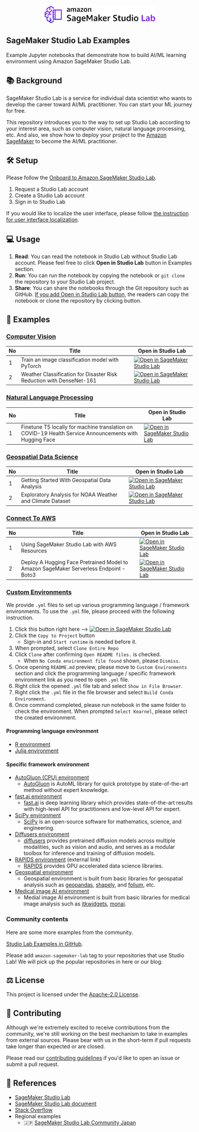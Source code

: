 <p align="center">
  <img src="_static/sagemaker-studio-lab-banner.svg" width="300px">
</p>

## SageMaker Studio Lab Examples

Example Jupyter notebooks that demonstrate how to build AI/ML learning environment using Amazon SageMaker Studio Lab.

## :books: Background

SageMaker Studio Lab is a service for individual data scientist who wants to develop the career toward AI/ML practitioner. You can start your ML journey for free.

This repository introduces you to the way to set up Studio Lab according to your interest area, such as computer vision, natural language processing, etc. And also, we show how to deploy your project to the [Amazon SageMaker](https://github.com/aws/amazon-sagemaker-examples) to become the AI/ML practitioner.

## :hammer_and_wrench: Setup

Please follow the [Onboard to Amazon SageMaker Studio Lab](https://docs.aws.amazon.com/sagemaker/latest/dg/studio-lab-onboard.html).

1. Request a Studio Lab account
2. Create a Studio Lab account
3. Sign in to Studio Lab

If you would like to localize the user interface, please follow [the instruction for user interface localization](custom-environments/localization).

## :computer: Usage

1. **Read**: You can read the notebook in Studio Lab without Studio Lab account. Please feel free to click **Open in Studio Lab** button in Examples section.
2. **Run**: You can run the notebook by copying the notebook or `git clone` the repository to your Studio Lab project.
3. **Share**: You can share the notebooks through the Git repository such as GitHub. [If you add Open in Studio Lab button](open-in-studio-lab), the readers can copy the notebook or clone the repository by clicking button.

## :notebook: Examples

### [Computer Vision](computer-vision/)

| No | Title | Open in Studio Lab |
|----|-------|--------------------|
|   1|Train an image classification model with PyTorch | [![Open in SageMaker Studio Lab](https://studiolab.sagemaker.aws/studiolab.svg)](https://studiolab.sagemaker.aws/import/github/aws/studio-lab-examples/blob/main/computer-vision/kmnist/cv-kminst.ipynb) |
|   2| Weather Classification for Disaster Risk Reduction with DenseNet-161 | [![Open in SageMaker Studio Lab](https://studiolab.sagemaker.aws/studiolab.svg)](https://studiolab.sagemaker.aws/import/github/aws/studio-lab-examples/blob/main/computer-vision/weather-data/weather-image-classification-pytorch.ipynb) |

### [Natural Language Processing](natural-language-processing/)

| No | Title | Open in Studio Lab |
|----|-------|--------------------|
|   1|Finetune T5 locally for machine translation on COVID-19 Health Service Announcements with Hugging Face | [![Open in SageMaker Studio Lab](https://studiolab.sagemaker.aws/studiolab.svg)](https://studiolab.sagemaker.aws/import/github/aws/studio-lab-examples/blob/main/natural-language-processing/NLP_Disaster_Recovery_Translation.ipynb) |

### [Geospatial Data Science](geospatial-data-science/)

| No | Title | Open in Studio Lab |
|----|-------|--------------------|
|   1|Getting Started With Geospatial Data Analysis | [![Open in SageMaker Studio Lab](https://studiolab.sagemaker.aws/studiolab.svg)](https://studiolab.sagemaker.aws/import/github/aws/studio-lab-examples/blob/main/geospatial-data-science/CA_data/geospatial_analysis.ipynb) |
|   2|Exploratory Analysis for NOAA Weather and Climate Dataset | [![Open in SageMaker Studio Lab](https://studiolab.sagemaker.aws/studiolab.svg)](https://studiolab.sagemaker.aws/import/github/aws/studio-lab-examples/blob/main/geospatial-data-science/NOAA_Exploratory_Analysis/EDA_weather_climate.ipynb) |
### [Connect To AWS](connect-to-aws/)

| No | Title | Open in Studio Lab |
|----|-------|--------------------|
|   1|Using SageMaker Studio Lab with AWS Resources | [![Open in SageMaker Studio Lab](https://studiolab.sagemaker.aws/studiolab.svg)](https://studiolab.sagemaker.aws/import/github/aws/studio-lab-examples/blob/main/connect-to-aws/Access_AWS_from_Studio_Lab.ipynb) |
|   2|Deploy A Hugging Face Pretrained Model to Amazon SageMaker Serverless Endpoint - Boto3 | [![Open in SageMaker Studio Lab](https://studiolab.sagemaker.aws/studiolab.svg)](https://studiolab.sagemaker.aws/import/github/aws/studio-lab-examples/blob/main/connect-to-aws/Access_AWS_from_Studio_Lab_Deployment.ipynb)

### [Custom Environments](custom-environments/)

We provide `.yml` files to set up various programming language / framework environments. To use the `.yml` file, please proceed with the following instruction.

1. Click this button right here --> [![Open in SageMaker Studio Lab](https://studiolab.sagemaker.aws/studiolab.svg)](https://studiolab.sagemaker.aws/import/github/aws/studio-lab-examples/blob/main/custom-environments/custom_environment.ipynb)
2. Click the `Copy to Project` button
   * Sign-in and `Start runtime` is needed before it.
3. When prompted, select `Clone Entire Repo`
4. Click `Clone` after confirming `Open README files.` is checked.
   * When `No Conda environment file found` shown, please `Dismiss`.
5. Once opening `README.md` preview, please move to `Custom Environments` section and click the programming language / specific framework environment link as you need to open `.yml` file.
6. Right click the opened `.yml` file tab and select `Show in File Browser`.
7. Right click the `.yml` file in the file browser and select `Build Conda Environment`.
8. Once command completed, please run notebook in the same folder to check the environment. When prompted `Select Kearnel`, please select the created environment.

#### Programming language environment

* [R environment](custom-environments/R/R.yml)
* [Julia environment](custom-environments/julia/1-install-julia.ipynb)

#### Specific framework environment

* [AutoGluon (CPU) environment](custom-environments/AutoGluon/autogluon_cpu.yml)
   * [AutoGluon](https://auto.gluon.ai/stable/index.html) is AutoML library for quick prototype by state-of-the-art method without expert knowledge. 
* [fast.ai environment](custom-environments/fastai/fastai.yml)
   * [fast.ai](https://www.fast.ai/) is deep learning library which provides state-of-the-art results with high-level API for practitioners and low-level API for expert.
* [SciPy environment](custom-environments/SciPy/scipy.yml)
   * [SciPy](https://scipy.org/) is an open-source software for mathematics, science, and engineering.
* [Diffusers environment](custom-environments/diffusers/diffusers.yml)
   * [diffusers](https://github.com/huggingface/diffusers) provides pretrained diffusion models across multiple modalities, such as vision and audio, and serves as a modular toolbox for inference and training of diffusion models.
* [RAPIDS environment](https://studiolab.sagemaker.aws/import/github/rapidsai-community/rapids-smsl/blob/main/rapids-smsl.ipynb) (external link)
   * [RAPIDS](https://rapids.ai/index.html) provides GPU accelerated data science libraries.
* [Geospatial environment](custom-environments/Geospatial/geospatial.yml)
   * Geospatial environment is built from basic libraries for geospatial analysis such as [geopandas](https://geopandas.org/en/stable/), [shapely](https://github.com/shapely/shapely), and [folium](https://python-visualization.github.io/folium/quickstart.html#Getting-Started), etc.
* [Medical image AI environment](https://github.com/aws/studio-lab-examples/blob/main/custom-environments/medical-image-ai/environment.yml)
   * Medial image AI environment is built from basic libraries for medical image analysis such as [itkwidgets](https://github.com/InsightSoftwareConsortium/itkwidgets), [monai](https://monai.io/). 


### Community contents

Here are some more examples from the community.

[Studio Lab Examples in GitHub](https://github.com/topics/amazon-sagemaker-lab).

Please add `amazon-sagemaker-lab` tag to your repositories that use Studio Lab! We will pick up the popular repositories in here or our blog.

## :balance_scale: License

This project is licensed under the [Apache-2.0 License](LICENSE).

## :handshake: Contributing

Although we're extremely excited to receive contributions from the community, we're still working on the best mechanism to take in examples from external sources. Please bear with us in the short-term if pull requests take longer than expected or are closed.

Please read our [contributing guidelines](CONTRIBUTING.md) if you'd like to open an issue or submit a pull request.

## 🔎 References

* [SageMaker Studio Lab](https://studiolab.sagemaker.aws/)
* [SageMaker Studio Lab document](https://docs.aws.amazon.com/sagemaker/latest/dg/studio-lab.html)
* [Stack Overflow](https://stackoverflow.com/questions/tagged/amazon-sagemaker)
* Regional examples
   * :jp: [SageMaker Studio Lab Community Japan](https://github.com/aws-sagemaker-jp/awesome-studio-lab-jp)
